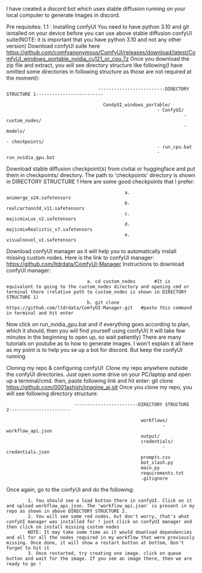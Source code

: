 I have created a discord bot which uses stable diffusion running on your local computer to generate images in discord. 

Pre requisites:
  1.1 : Installing confyUI
  You need to have python 3.10 and git isntalled on your device before you can use above stable diffusion confyUI suite(NOTE: it is important that you have python 3.10 and not any other version)
  Download confyUI suite here https://github.com/comfyanonymous/ComfyUI/releases/download/latest/ComfyUI_windows_portable_nvidia_cu121_or_cpu.7z 
  Once you download the zip file and extract, you will see directory structure like following(I have omitted some directories in following structure as those are not required at the moment):

                                      -------------------------DIRECTORY STRUCTURE 1-------------------------
  
                                        CondyUI_windows_portable/
                                                            - ConfyUI/
                                                                      - custom_nodes/
                                                                      - models/
                                                                            - checkpoints/
                                                            - run_cpu.bat
                                                            - run_nvidia_gpu.bat
                                                                              
  Download stable diffusion checkpoint(s) from civitai or huggingface and put them in checkpoints/ directory. The path to 'checkpoints' directory is shown in DIRECTORY STRUCTURE 1
            Here are some good checkpoints that I prefer:
            
                                                a. animerge_v24.safetensors
                                                b. realcartoon3d_v11.safetensors
                                                c. majicmixLux_v2.safetensors
                                                d. majicmixRealistic_v7.safetensors
                                                e. visualnovel_v1.safetensors
                                                
  Download confyUI manager as it will help you to automatically install missing custom nodes. Here is the link to confyUI manager: https://github.com/ltdrdata/ComfyUI-Manager
      Instructions to download confyUI manager:
      
                                  a. cd custom_nodes       #It is equivalent to going to the custom_nodes directory and opening cmd or terminal there (relative path to custom_nodes is shown in DIRECTORY STRUCTURE 1)
                                  b. git clone https://github.com/ltdrdata/ComfyUI-Manager.git   #paste this command in terminal and hit enter
  
  Now click on run_nvidia_gpu.bat and if everything goes according to plan, which it should, then you will find yourself using confyUI( it will take few minutes in the beginning to open up, so wait patiently)
  There are many tutorials on youtube as to how to generate images. I won't explain it all here as my point is to help you se up a bot for discord. But keep the confyUI running
  
Cloning my repo & configuring confyUI:
  Clone my repo anywhere outside the confyUI directories. Just open some drive on your PC/laptop and open up a terminal/cmd. then, paste following link and hit enter: git clone https://github.com/0001ashish/imagine_ai.git
  Once you clone my repo, you will see following directory structure:


                             ------------------------DIRECTORY STRUCTURE 2-----------------------
                                                     
                                                      workflows/
                                                              - workflow_api.json
                                                      output/
                                                      credentials/
                                                              - credentials.json
                                                      prompts.csv
                                                      bot_slash.py
                                                      main.py
                                                      requirements.txt
                                                      .gitignore

Once again, go to the confyUI and do the following:

            1. You should see a load button there in confyUI. Click on it and upload workflow_api.json. The 'workflow_api.json' is present in my repo as shown in above DIRECTORY STRUCTURE 2.
            2. You will see some red nodes, but don't worry, that's what confyUI manager was installed for ! just click on confyUI manager and then click on install missing custom nodes
            NOTE: It may take some time as it would download dependencies and all for all the nodes required in my workflow that were previously missing. Once done, it will show a restart button at bottom, Don't forget to hit it
            3. Once restarted, try creating one image. click on queue button and wait for the image. If you see an image there, then we are ready to go !

            
    

  
